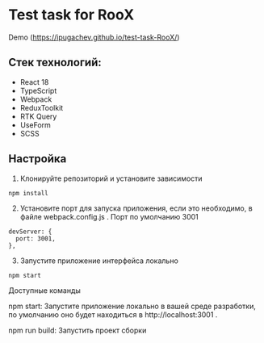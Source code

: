 # Test task for RooX
Demo (https://ipugachev.github.io/test-task-RooX/)
## Стек технологий:
- React 18
- TypeScript
- Webpack
- ReduxToolkit
- RTK Query
- UseForm
- SCSS

## Настройка

1. Клонируйте репозиторий и установите зависимости

```bash
npm install
```

2. Установите порт для запуска приложения, если это необходимо, в файле webpack.config.js . Порт по умолчанию 3001

```
devServer: {
  port: 3001,
},
```

3. Запустите приложение интерфейса локально

```
npm start
```

Доступные команды

npm start: Запустите приложение локально в вашей среде разработки, по умолчанию оно будет находиться в http://localhost:3001 .

npm run build: Запустить проект сборки

